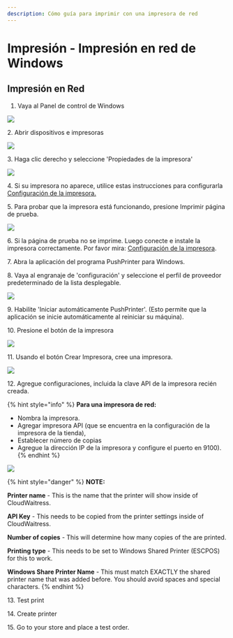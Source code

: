 ```yaml
---
description: Cómo guía para imprimir con una impresora de red
---
```


# Impresión - Impresión en red de Windows

## **Impresión en Red**

1. Vaya al Panel de control de Windows

![](<../../.gitbook/assets/untitled (1).png>)

2\. Abrir dispositivos e impresoras

![](../../.gitbook/assets/untitled-1.png)

3\. Haga clic derecho y seleccione 'Propiedades de la impresora'

![](<../../.gitbook/assets/untitled-2 (5).png>)

4\. Si su impresora no aparece, utilice estas instrucciones para configurarla [Configuración de la impresora.](printing-add-a-printer-to-windows.md)

5\. Para probar que la impresora está funcionando, presione Imprimir página de prueba.

![](<../../.gitbook/assets/untitled-3 (1).png>)

6\. Si la página de prueba no se imprime. Luego conecte e instale la impresora correctamente. Por favor mira: [Configuración de la impresora](https://www.notion.so/cloudwaitresswiki/Printing-Add-a-printer-18689e4654fe4978b20aeb82b581d81e).

7\. Abra la aplicación del programa PushPrinter para Windows.

8\. Vaya al engranaje de 'configuración' y seleccione el perfil de proveedor predeterminado de la lista desplegable.

![](<../../.gitbook/assets/untitled-4 (2).png>)

9\. Habilite 'Iniciar automáticamente PushPrinter'. (Esto permite que la aplicación se inicie automáticamente al reiniciar su máquina).

10\. Presione el botón de la impresora

![](../../.gitbook/assets/untitled-6.png)

11\. Usando el botón Crear Impresora, cree una impresora.

![](<../../.gitbook/assets/untitled-7 (4).png>)

12\. Agregue configuraciones, incluida la clave API de la impresora recién creada.

{% hint style="info" %}
**Para una impresora de red:**

* Nombra la impresora.
* Agregar impresora API (que se encuentra en la configuración de la impresora de la tienda),
* Establecer número de copias
* Agregue la dirección IP de la impresora y configure el puerto en 9100).
{% endhint %}

![](<../../.gitbook/assets/untitled-8 (3).png>)

{% hint style="danger" %}
**NOTE:**

**Printer name** - This is the name that the printer will show inside of CloudWaitress.

**API Key** - This needs to be copied from the printer settings inside of CloudWaitress.

**Number of copies** - This will determine how many copies of the are printed.

**Printing type** - This needs to be set to Windows Shared Printer (ESCPOS) for this to work.

**Windows Share Printer Name** - This must match EXACTLY the shared printer name that was added before. You should avoid spaces and special characters.
{% endhint %}

13\. Test print

14\. Create printer

15\. Go to your store and place a test order.
